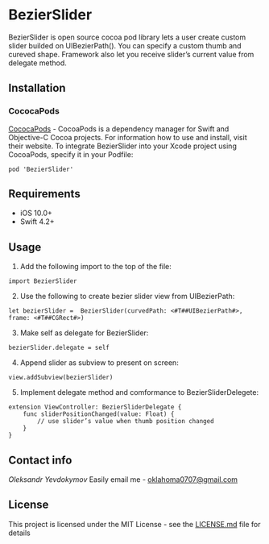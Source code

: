 # BezierSlider
BezierSlider is open source cocoa pod library lets a user create custom slider builded on UIBezierPath(). You can specify a custom thumb and cureved shape. Framework also let you receive slider’s current value from delegate method.

## Installation
### CococaPods
[CococaPods](https://cocoapods.org) - CocoaPods is a dependency manager for Swift and Objective-C Cocoa projects. 
For information how to use and install, visit their website. To integrate BezierSlider into your Xcode project using CocoaPods, specify it in your Podfile:
```
pod 'BezierSlider'
```

## Requirements
* iOS 10.0+
* Swift 4.2+

## Usage 
1. Add the following import to the top of the file:
```
import BezierSlider
```
2. Use the following to create bezier slider view from UIBezierPath:
```
let bezierSlider =  BezierSlider(curvedPath: <#T##UIBezierPath#>, frame: <#T##CGRect#>)
```
3. Make self as delegate for BezierSlider:
```
bezierSlider.delegate = self
```
4. Append slider as subview to present on screen:
```
view.addSubview(bezierSlider)
```
5. Implement delegate method and comformance to BezierSliderDelegete: 
```
extension ViewController: BezierSliderDelegate {
    func sliderPositionChanged(value: Float) {
        // use slider’s value when thumb position changed
    }
}
```

## Contact info
*Oleksandr Yevdokymov* 
Easily email me  - [oklahoma0707@gmail.com](oklahoma0707@gmail.com)

## License
This project is licensed under the MIT License - see the [LICENSE.md](LICENSE.md) file for details
